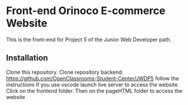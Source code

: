 # Front-end Orinoco E-commerce Website

This is the front-end for Project 5 of the Junior Web Developer path.

## Installation

Clone this repository.
Clone repository backend: https://github.com/OpenClassrooms-Student-Center/JWDP5 follow the instructions
If you use vscode launch live server to access the website.
Click on the frontend folder.
Then on the pageHTML folder to access the website
